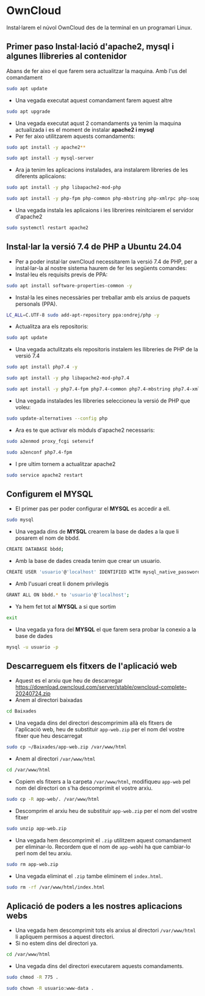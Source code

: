 # OwnCloud
Instal·larem el núvol OwnCloud des de la terminal en un programari Linux.
## Primer paso Instal·lació d'apache2, mysql i algunes llibreries al contenidor
Abans de fer aixo el que farem sera actualitzar la maquina.
Amb l'us del comandament 
```bash
sudo apt update
```
- Una vegada executat aquest comandament farem aquest altre 

```bash
sudo apt upgrade
```

- Una vegada executat aqust 2 comandaments ya tenim la maquina actualizada i es el moment de instalar **apache2 i mysql**
- Per fer aixo utilitzarem aquests comandaments:
```bash
sudo apt install -y apache2**
```
```bash
sudo apt install -y mysql-server
```

- Ara ja tenim les aplicacions instalades, ara instalarem libreries de les diferents aplicaions: 
```bash
sudo apt install -y php libapache2-mod-php
```
```bash
sudo apt install -y php-fpm php-common php-mbstring php-xmlrpc php-soap php-gd php-xml php-intl php-mysql php-cli php-ldap php-zip php-curl
```

- Una vegada instala les aplicaions i les librerires reinitciarem el servidor d'apache2
```bash
sudo systemctl restart apache2
```
## Instal·lar la versió 7.4 de PHP a Ubuntu 24.04

- Per a poder instal·lar ownCloud necessitarem la versió 7.4 de PHP, per a instal·lar-la al nostre sistema haurem de fer les següents comandes:
- Instal·leu els requisits previs de PPA:

```bash
sudo apt install software-properties-common -y
```
- Instal·la les eines necessàries per treballar amb els arxius de paquets personals (PPA).

```bash
LC_ALL=C.UTF-8 sudo add-apt-repository ppa:ondrej/php -y
```
- Actualitza ara els repositoris:
```bash
sudo apt update
```
- Una vegada actulitzats els repositoris instalem les llibreries de PHP de la versió 7.4
```bash
sudo apt install php7.4 -y
```
```bash
sudo apt install -y php libapache2-mod-php7.4
```
```bash
sudo apt install -y php7.4-fpm php7.4-common php7.4-mbstring php7.4-xmlrpc php7.4-soap php7.4-gd php7.4-xml php7.4-intl php7.4-mysql php7.4-cli php7.4-ldap php7.4-zip php7.4-curl
```
- Una vegada instalades les llibreries seleccioneu la versió de PHP que voleu:
```bash
sudo update-alternatives --config php
```
- Ara es te que activar els mòduls d'apache2 necessaris:
```bash
sudo a2enmod proxy_fcgi setenvif
```
```bash
sudo a2enconf php7.4-fpm
```
- I pre ultim tornem a actualitzar apache2
```bash
sudo service apache2 restart
```
## Configurem el MYSQL

- El primer pas per poder configurar el **MYSQL** es accedir a ell.
```bash
sudo mysql
```
- Una vegada dins de **MYSQL** crearem la base de dades a la que li posarem el nom de bbdd.
```bash
CREATE DATABASE bbdd;
```
- Amb la base de dades creada tenim que crear un usuario.
```bash
CREATE USER 'usuario'@'localhost' IDENTIFIED WITH mysql_native_password BY 'password';
```
- Amb l'usuari creat li donem privilegis
```bash
GRANT ALL ON bbdd.* to 'usuario'@'localhost';
```
- Ya hem fet tot al **MYSQL** a si que sortim
```bash
exit
```
- Una vegada ya fora del **MYSQL** el que farem sera probar la conexio a la base de dades
```bash
mysql -u usuario -p
```

## Descarreguem els fitxers de l'aplicació web
- Aquest es el arxiu que heu de descarregar
https://download.owncloud.com/server/stable/owncloud-complete-20240724.zip
- Anem al directori baixadas
```bash
cd Baixades
```
- Una vegada dins del directori descomprimim allà els fitxers de l'aplicació web, heu de substituir `app-web.zip` per el nom del vostre fitxer que heu descarregat
```bash
sudo cp ~/Baixades/app-web.zip /var/www/html
```
- Anem al directori `/var/www/html`
```bash
cd /var/www/html
```
- Copiem els fitxers a la carpeta `/var/www/html`, modifiqueu `app-web` pel nom del directori on s'ha descomprimit el vostre arxiu.
```bash
sudo cp -R app-web/. /var/www/html
```

- Descomprim el arxiu heu de substituir `app-web.zip` per el nom del vostre fitxer
```bash
sudo unzip app-web.zip
```
- Una vegada hem descomprimit el `.zip` utilitzem aquest comandament per eliminar-lo. Recordem que el nom de `app-web`hi ha que cambiar-lo perl nom del teu arxiu.
```bash
sudo rm app-web.zip
```
- Una vegada eliminat el `.zip` tambe eliminem el `index.html`.
```bash
sudo rm -rf /var/www/html/index.html
```
## Aplicació de poders a les nostres aplicacions webs
- Una vegada hem descomprimit tots els arxius al directori `/var/www/html` li apliquem permisos a aquest directori.
- Si no estem dins del directori ya.
```bash
cd /var/www/html
```
- Una vegada dins del directori executarem aquests comandaments.
```bash
sudo chmod -R 775 .
```
```bash
sudo chown -R usuario:www-data .
```
